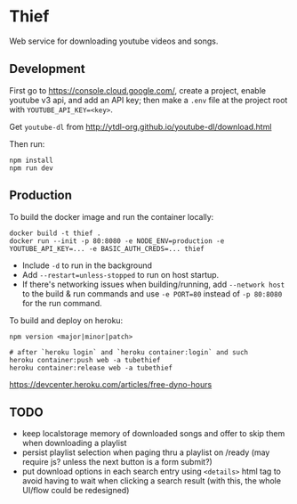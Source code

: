 # Thief

Web service for downloading youtube videos and songs.

## Development
First go to <https://console.cloud.google.com/>,
create a project, enable youtube v3 api, and add an API key;
then make a `.env` file at the project root with `YOUTUBE_API_KEY=<key>`.

Get `youtube-dl` from <http://ytdl-org.github.io/youtube-dl/download.html>

Then run:

    npm install
    npm run dev

## Production
To build the docker image and run the container locally:

    docker build -t thief .
    docker run --init -p 80:8080 -e NODE_ENV=production -e YOUTUBE_API_KEY=... -e BASIC_AUTH_CREDS=... thief

- Include `-d` to run in the background
- Add `--restart=unless-stopped` to run on host startup.
- If there's networking issues when building/running, add
  `--network host` to the build & run commands and use
  `-e PORT=80` instead of `-p 80:8080` for the run command.

To build and deploy on heroku:

    npm version <major|minor|patch>

    # after `heroku login` and `heroku container:login` and such
    heroku container:push web -a tubethief
    heroku container:release web -a tubethief

<https://devcenter.heroku.com/articles/free-dyno-hours>

## TODO
- keep localstorage memory of downloaded songs and offer to skip them when downloading a playlist
- persist playlist selection when paging thru a playlist on /ready (may require js? unless the next button is a form submit?)
- put download options in each search entry using `<details>` html tag to avoid having to wait when clicking a search result (with this, the whole UI/flow could be redesigned)
